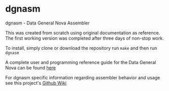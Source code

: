 # dgnasm
dgnasm - Data General Nova Assembler

This was created from scratch using original documentation as reference.
The first working version was completed after three days of non-stop work.

To install, simply clone or download the repository run `make` and then run `dgnasm`

A complete user and programming reference guide for the Data General Nova can be found [here](http://www.bitsavers.org/pdf/dg/DG_NM-5_How_To_Use_The_Nova_Computers_Apr1971.pdf)

For dgnasm specific information regarding assembler behavior and usage see this project's [Github Wiki](https://github.com/Quantx/dgnasm/wiki/Usage)
